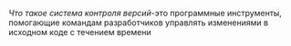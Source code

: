 *Что такое система контроля версий*-это программные инструменты, помогающие командам разработчиков управлять изменениями в исходном коде с течением времени